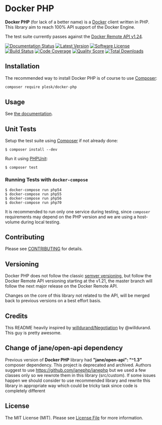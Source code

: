 Docker PHP
==========

**Docker PHP** (for lack of a better name) is a [Docker](http://docker.com/) client written in PHP.
This library aim to reach 100% API support of the Docker Engine.

The test suite currently passes against the [Docker Remote API v1.24](http://docs.docker.com/reference/api/docker_remote_api_v1.24/).

[![Documentation Status](https://readthedocs.org/projects/docker-php/badge/?version=latest)](http://docker-php.readthedocs.org/en/latest/)
[![Latest Version](https://img.shields.io/github/release/plesk/docker-php.svg?style=flat-square)](https://github.com/plesk/docker-php/releases)
[![Software License](https://img.shields.io/badge/license-MIT-brightgreen.svg?style=flat-square)](LICENSE)
[![Build Status](https://app.travis-ci.com/plesk/docker-php.svg?token=8vzx95oWUi659HxdEazn&branch=master)](https://app.travis-ci.com/plesk/docker-php)
[![Code Coverage](https://img.shields.io/scrutinizer/coverage/g/plesk/docker-php.svg?style=flat-square)](https://scrutinizer-ci.com/g/plesk/docker-php)
[![Quality Score](https://img.shields.io/scrutinizer/g/plesk/docker-php.svg?style=flat-square)](https://scrutinizer-ci.com/g/plesk/docker-php)
[![Total Downloads](https://img.shields.io/packagist/dt/plesk/docker-php.svg?style=flat-square)](https://packagist.org/packages/plesk/docker-php)



Installation
------------

The recommended way to install Docker PHP is of course to use [Composer](http://getcomposer.org/):

```bash
composer require plesk/docker-php
```

Usage
-----

See [the documentation](http://docker-php.readthedocs.org/en/latest/).

Unit Tests
----------

Setup the test suite using [Composer](http://getcomposer.org/) if not already done:

```
$ composer install --dev
```

Run it using [PHPUnit](http://phpunit.de/):

```
$ composer test
```

### Running Tests with `docker-compose`

```
$ docker-compose run php54
$ docker-compose run php55
$ docker-compose run php56
$ docker-compose run php70
```

It is recommended to run only one service during testing, since `composer` requirements may depend on the PHP version and
we are using a host-volume during local testing.

Contributing
------------

Please see [CONTRIBUTING](CONTRIBUTING.md) for details.


Versioning
----------

Docker PHP does not follow the classic [semver versioning](http://semver.org/), but follow the Docker Remote API
versioning starting at the v1.21, the master branch will follow the next major release on the Docker Remote API.

Changes on the core of this library not related to the API, will be merged back to previous versions
on a best effort basis.

Credits
-------

This README heavily inspired by [willdurand/Negotiation](https://github.com/willdurand/Negotiation) by @willdurand. This guy is pretty awesome.

Change of jane/open-api dependency
----------------------------------

Previous version of **Docker PHP**  library had **"jane/open-api": "^1.3"**  composer dependency. This project is deprecated and archived.
Authors suggest to use https://github.com/janephp/janephp but we used a few classes only so we rewrote them in this library (src/custom). 
If some issues happen we should consider to use recommended library and rewrite this library in appropriate way which could be tricky task since code is completely different

License
-------

The MIT License (MIT). Please see [License File](LICENSE) for more information.
